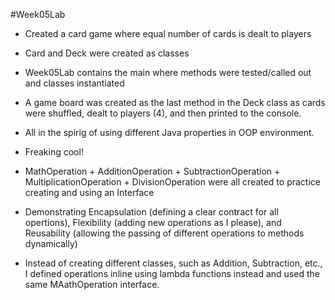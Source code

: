 #Week05Lab
* Created a card game where equal number of cards is dealt to players
  
* Card and Deck were created as classes
* Week05Lab contains the main where methods were tested/called out and classes instantiated
* A game board was created as the last method in the Deck class as cards were shuffled, dealt to players (4), and then printed to the console.
* All in the spirig of using different Java properties in OOP environment.
* Freaking cool!

* MathOperation + AdditionOperation + SubtractionOperation + MultiplicationOperation + DivisionOperation were all created to practice creating and using an Interface
* Demonstrating Encapsulation (defining a clear contract for all opertions), Flexibility (adding new operations as I please), and Reusability (allowing the passing of different operations to methods dynamically)
* Instead of creating different classes, such as Addition, Subtraction, etc., I defined operations inline using lambda functions instead and used the same MAathOperation interface.
 
 
